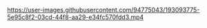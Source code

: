 

https://user-images.githubusercontent.com/94775043/193093775-5e95c8f2-03cd-44f8-aa29-e34fc570fdd3.mp4

